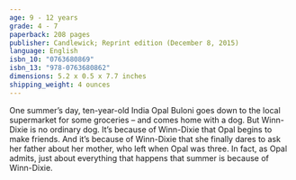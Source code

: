 ```yaml
---
age: 9 - 12 years
grade: 4 - 7
paperback: 208 pages
publisher: Candlewick; Reprint edition (December 8, 2015)
language: English
isbn_10: "0763680869"
isbn_13: "978-0763680862"
dimensions: 5.2 x 0.5 x 7.7 inches
shipping_weight: 4 ounces
---
```


One summer’s day, ten-year-old India Opal Buloni goes down to the local supermarket for some groceries – and comes home with a dog. But Winn-Dixie is no ordinary dog. It’s because of Winn-Dixie that Opal begins to make friends. And it’s because of Winn-Dixie that she finally dares to ask her father about her mother, who left when Opal was three. In fact, as Opal admits, just about everything that happens that summer is because of Winn-Dixie.